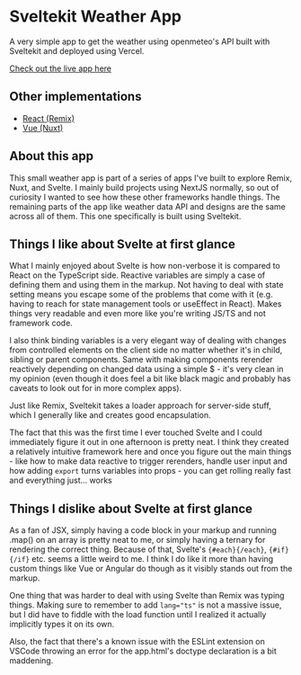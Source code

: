 # Sveltekit Weather App

A very simple app to get the weather using openmeteo's API built with Sveltekit and deployed using Vercel.

[Check out the live app here](https://svelte-weather-app-eight.vercel.app/)

## Other implementations

- [React (Remix)](https://github.com/dominikjessen/remix-weather-app)
- [Vue (Nuxt)](https://github.com/dominikjessen/nuxt-weather-app)

## About this app

This small weather app is part of a series of apps I've built to explore Remix, Nuxt, and Svelte. I mainly build projects using NextJS normally, so out of curiosity I wanted to see how these other frameworks handle things. The remaining parts of the app like weather data API and designs are the same across all of them. This one specifically is built using Sveltekit.

## Things I like about Svelte at first glance

What I mainly enjoyed about Svelte is how non-verbose it is compared to React on the TypeScript side. Reactive variables are simply a case of defining them and using them in the markup. Not having to deal with state setting means you escape some of the problems that come with it (e.g. having to reach for state management tools or useEffect in React). Makes things very readable and even more like you're writing JS/TS and not framework code.

I also think binding variables is a very elegant way of dealing with changes from controlled elements on the client side no matter whether it's in child, sibling or parent components. Same with making components rerender reactively depending on changed data using a simple $ - it's very clean in my opinion (even though it does feel a bit like black magic and probably has caveats to look out for in more complex apps).

Just like Remix, Sveltekit takes a loader approach for server-side stuff, which I generally like and creates good encapsulation.

The fact that this was the first time I ever touched Svelte and I could immediately figure it out in one afternoon is pretty neat. I think they created a relatively intuitive framework here and once you figure out the main things - like how to make data reactive to trigger rerenders, handle user input and how adding `export` turns variables into props - you can get rolling really fast and everything just... works

## Things I dislike about Svelte at first glance

As a fan of JSX, simply having a code block in your markup and running .map() on an array is pretty neat to me, or simply having a ternary for rendering the correct thing. Because of that, Svelte's `{#each}{/each}`, `{#if}{/if}` etc. seems a little weird to me. I think I do like it more than having custom things like Vue or Angular do though as it visibly stands out from the markup.

One thing that was harder to deal with using Svelte than Remix was typing things. Making sure to remember to add `lang="ts"` is not a massive issue, but I did have to fiddle with the load function until I realized it actually implicitly types it on its own.

Also, the fact that there's a known issue with the ESLint extension on VSCode throwing an error for the app.html's doctype declaration is a bit maddening.
